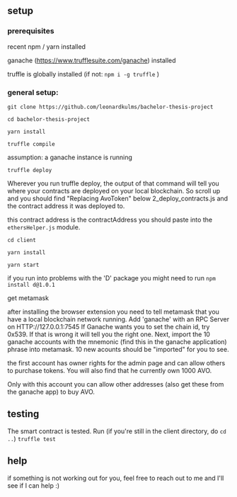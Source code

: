 ## setup

### prerequisites

recent npm / yarn installed

ganache (https://www.trufflesuite.com/ganache) installed

truffle is globally installed (if not:
`npm i -g truffle`
)

### general setup:

`git clone https://github.com/leonardkulms/bachelor-thesis-project`

`cd bachelor-thesis-project`

`yarn install`

`truffle compile`

assumption: a ganache instance is running

`truffle deploy`

Wherever you run truffle deploy, the output of that command will tell you where your contracts are deployed on your local blockchain. So scroll up and you should find
"Replacing AvoToken" below 2_deploy_contracts.js and the contract address it was deployed to.

this contract address is the contractAddress you should paste into the `ethersHelper.js` module.

`cd client`

`yarn install`

`yarn start`

if you run into problems with the 'D' package you might need to run
`npm install d@1.0.1`

get metamask

after installing the browser extension you need to tell metamask that you have a local blockchain network running.
Add 'ganache' with an RPC Server on HTTP://127.0.0.1:7545
If Ganache wants you to set the chain id, try 0x539. If that is wrong it will tell you the right one.
Next, import the 10 ganache accounts with the mnemonic (find this in the ganache application) phrase into metamask. 10 new acounts should be "imported" for you to see.

the first account has owner rights for the admin page and can allow others to purchase tokens.
You will also find that he currently own 1000 AVO.

Only with this account you can allow other addresses (also get these from the ganache app) to buy AVO.

## testing

The smart contract is tested. 
Run (if you're still in the client directory, do `cd ..`) `truffle test`

## help

if something is not working out for you, feel free to reach out to me and I'll see if I can help :)
